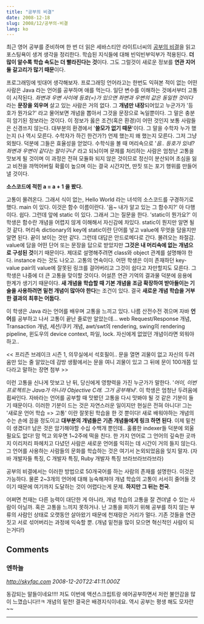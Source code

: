 ```yaml
---
title: "공부의 비결"
date: 2008-12-18
slug: 2008/12/공부의-비결
lang: ko
---
```


최근 영어 공부를 준비하며 한 번 더 읽은 세바스티안 라이트너씨의 [공부의 비결](http://www.yes24.com/Goods/FTGoodsView.aspx?goodsNo=1483510)을 읽고 포스팅욕이 생겨 생각을 정리한다. 학습된 지식들에 대해 빈익빈부익부가 적용된다. **더 많이 알수록 학습 속도는 더 빨라진다는 것**이다. 그도 그럴것이 새로운 정보를 **연관 지어둘 갈고리가 많기 때문**이다.

 

프로그래밍에 빗대어 생각해보자. 프로그래밍 언어라고는 한번도 익혀본 적이 없는 어떤 사람은 Java 라는 언어를 공부하며 애를 먹는다. 일단 변수를 이해하는 것에서부터 고통이 시작된다. *좌변과 우변 사이에 등호(=)가 있으면 좌변과 우변의 값은 동일한 것이다* 라는 **문장을 외우며** 살고 있는 사람은 거의 없다. 그 **개념만 내장**되어있고 누군가가 '등호가 뭔가요?' 라고 물어보면 개념을 뽑아서 그것을 문장으로 녹일뿐이다. 그 말은 충분히 암기된 정보라는 것이다. 이 정보가 옳은 조건(혹은 환경)이 어떤 것인지 보통 사람들은 신경쓰지 않는다. 대부분의 환경에서 '**쓸모가 없기 때문**'이다. 그 말을 수학자 누가 했는지 (나 역시 모른다. 수학자가 하긴 한건가?) 언제 했는지 왜 했는지 모른다. 그저 그냥 외웠다. 덕분에 그들은 효율성을 얻었다. 수학식을 볼 때 머리속으로 '*음.. 등호가 있네? 좌변과 우변이 같다는 말이구나*' 라고 되뇌이며 문제를 처리하는 사람은 엄청난 고통을 맛보게 될 것이며 이 과정은 전혀 모듈화 되지 않은 것이므로 정신이 분산되어 초심을 잃고 비전을 까먹어버릴 확률이 높으며 이는 결국 시간지연, 딴짓 또는 포기 행위를 만들어 낼 것이다.

 

**소스코드에 적힌 a = a + 1 을 봤다.**

 

고통이 몰려온다. 그래서 식이 없는, Hello World 라는 녀석의 소스코드를 구경하기로 했다. main 이 있다. 이것은 함수 이름이란다. '음~ 내가 알고 있는 그 함수지?' 아 다행이다. 쉽다. 그런데 앞에 static 이 있다. 그래서 그는 질문을 한다. 'static이 뭔가요?' 이 학생은 함수란 개념을 어렵지 않게 이해해서 자신감에 차있다. static이 뭔지만 알면 될 것 같다. 머리속 dictionary의 key에 static이란 단어를 넣고 value에 무엇을 담을지만 알면 된다. 끝이 보이는 것만 같다. 그런데 대답은 안드로메다로 간다. 몰려오는 좌절감. value에 담을 어떤 단어 또는 문장을 답으로 받았지만 **그것은 내 머리속에 없는 개념으로 구성된 것**이기 때문이다. 제대로 설명해주려면 class와 object 관계를 설명해야 한다. instance 라는 것도 나오고. 고통의 연속이다. 어떤 학생은 이미 존재하던 key-value pair의 value에 잘못된 링크를 걸어버리고 그것이 쉽다고 자만할지도 모른다. 그 학생은 나중에 더 큰 고통을 맞이할 것이다. 어설픈 연관 기억의 결과물 덕분에 응용에 한계가 생기기 때문이다. **새 개념을 학습할 때 기본 개념을 조금 확장하여 받아들이는 기술을 사용하려면 밑천 개념이 많아야 한다**는 조건이 있다. 결국 **새로운 개념 학습을 거부한 결과의 최후는 어둡다.**

 

이 학생은 Java 라는 언어를 배우며 고통을 느끼고 있다. 나름 산전수전 겪으며 자바 **언어**를 공부하고 나서 고통이 끝난 줄로만 알았는데... web Request/Response 개념, Transaction 개념, 세션/쿠키 개념, awt/swt의 rendering, swing의 rendering pipeline, 윈도우의 device context, 파일, lock. 자신에게 없었던 개념이라면 외워야 하고..

 

<< 프리즌 브레이크 시즌 1, 의무실에서 석호필이..  문을 열면 괴물이 없고 자신의 두려움만 있는 줄 알았는데 감방 생활에서는 문을 여니 괴물이 있고 그 뒤에 문이 100개쯤 있다라고 말하는 장면 첨부 >>

 

이런 고통을 신나게 맛보고 난 뒤, 당신에게 영향력을 가진 누군가가 말한다. '*어이, 이번 프로젝트는 Java가 아니라 Objective C래. 그거 공부해놔*'. 이 학생은 엄청난 두려움에 휩싸인다. 자바라는 언어를 공부할 때 맛봤던 고통을 다시 맛봐야 될 것 같은 기분이 들기 때문이다. 이러한 기분이 드는 것은 자연스러운 일이지만 현실은 전혀 아니다! 그는 '새로운 언어 학습 => 고통' 이란 잘못된 학습을 한 것 뿐이다! 새로 배워야하는 개념의 수는 손에 꼽을 정도이고 **대부분의 개념들은 기존 개념들에게 링크 하면 된다**. 이제 밑천이 생겼다!! 남은 것은 암기해야할 수십 수백개 뿐인데.. 훌륭한 indexer들 덕분에 외울 필요도 없다! 맘 먹고 외우면 1~2주에 떡을 친다. 한 가지 언어로 그 언어의 깊숙한 곳까지 이리저리 파헤치고 다녔던 사람은 새로운 언어를 익히는 데 시간이 거의 들지 않는다. 그 언어를 사용하는 사람들의 문화를 학습하는 것은 여기서 논외되었음을 잊지 말자. (자바 개발자들 특징, C 개발자 특징, Ruby 개발자 특징 브라브라브라브라)

 

공부의 비결에서는 이러한 방법으로 50개국어를 하는 사람의 존재를 설명한다. 이것은 가능하다. 물론 2~3개의 언어에 대해 능숙해져야 개념 학습의 고통이 서서히 줄어들 것이기 때문에 여기까지 도달하는 것이 어렵다는게 문제. **하지만 그 뒤는 천국**.

 

어쩌면 천재는 다른 능력이 대단한 게 아니라, 개념 학습의 고통을 잘 견뎌낼 수 있는 사람이 아닐까. 혹은 고통을 느끼지 못하거나. 난 고통을 피하기 위해 공부를 하지 않는 부류의 사람인 상태로 오랫동안 살아왔기 때문에 천재랑은 거리가 멀다. 기존 것들을 연관짓고 서로 섞어버리는 과정에 익숙할 뿐. (개념 밑천을 많이 모으면 혁신적인 사람이 되는거다!)

## Comments

### 엔하늘
*http://skyfac.com*
*2008-12-20T22:41:11.000Z*

동감되는 말들이네요!!!!
저도 이번에 액션스크립트랑 에어공부하면서 저런 불안감을 많이 느꼈습니다!!ㅋ
개념의 밑천! 결국은 배경지식이네요. 역시 공부는 평생 해도 모자란~~

---

